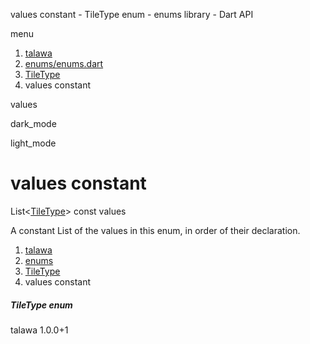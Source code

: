 




values constant - TileType enum - enums library - Dart API







menu

1. [talawa](../../index.html)
2. [enums/enums.dart](../../enums_enums/enums_enums-library.html)
3. [TileType](../../enums_enums/TileType.html)
4. values constant

values


dark\_mode

light\_mode




# values constant


List<[TileType](../../enums_enums/TileType.html)>
const values

A constant List of the values in this enum, in order of their declaration.


 


1. [talawa](../../index.html)
2. [enums](../../enums_enums/enums_enums-library.html)
3. [TileType](../../enums_enums/TileType.html)
4. values constant

##### TileType enum





talawa
1.0.0+1






